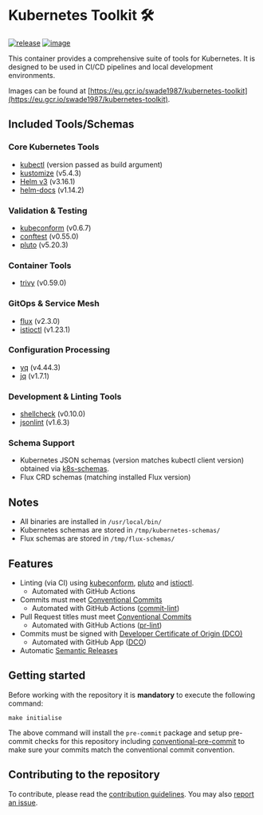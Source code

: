 # Kubernetes Toolkit 🛠️

[![release](https://github.com/swade1987/kubernetes-toolkit/actions/workflows/release.yml/badge.svg)](https://github.com/swade1987/kubernetes-toolkit/actions/workflows/release.yml)
[![image](https://github.com/swade1987/kubernetes-toolkit/actions/workflows/image.yml/badge.svg)](https://github.com/swade1987/kubernetes-toolkit/actions/workflows/image.yml)

This container provides a comprehensive suite of tools for Kubernetes. It is designed to be used in CI/CD pipelines and local development environments.

Images can be found at [https://eu.gcr.io/swade1987/kubernetes-toolkit](https://eu.gcr.io/swade1987/kubernetes-toolkit).

## Included Tools/Schemas

### Core Kubernetes Tools
- [kubectl](https://kubernetes.io/docs/reference/kubectl/) (version passed as build argument)
- [kustomize](https://github.com/kubernetes-sigs/kustomize) (v5.4.3)
- [Helm v3](https://github.com/helm/helm) (v3.16.1)
- [helm-docs](https://github.com/norwoodj/helm-docs)  (v1.14.2)

### Validation & Testing
- [kubeconform](https://github.com/yannh/kubeconform) (v0.6.7)
- [conftest](https://github.com/open-policy-agent/conftest) (v0.55.0)
- [pluto](https://github.com/FairwindsOps/pluto) (v5.20.3)

### Container Tools
- [trivy](https://github.com/aquasecurity/trivy) (v0.59.0)

### GitOps & Service Mesh
- [flux](https://github.com/fluxcd/flux2) (v2.3.0)
- [istioctl](https://github.com/istio/istio) (v1.23.1)

### Configuration Processing
- [yq](https://github.com/mikefarah/yq) (v4.44.3)
- [jq](https://github.com/stedolan/jq) (v1.7.1)

### Development & Linting Tools
- [shellcheck](https://github.com/koalaman/shellcheck) (v0.10.0)
- [jsonlint](https://github.com/zaach/jsonlint) (v1.6.3)

### Schema Support
- Kubernetes JSON schemas (version matches kubectl client version) obtained via [k8s-schemas](https://github.com/swade1987/k8s-schemas).
- Flux CRD schemas (matching installed Flux version)

## Notes
- All binaries are installed in `/usr/local/bin/`
- Kubernetes schemas are stored in `/tmp/kubernetes-schemas/`
- Flux schemas are stored in `/tmp/flux-schemas/`

## Features

- Linting (via CI) using [kubeconform](https://github.com/yannh/kubeconform), [pluto](https://github.com/FairwindsOps/pluto) and [istioctl](https://istio.io/latest/docs/reference/commands/istioctl/).
    - Automated with GitHub Actions
- Commits must meet [Conventional Commits](https://www.conventionalcommits.org/en/v1.0.0/)
    - Automated with GitHub Actions ([commit-lint](https://github.com/conventional-changelog/commitlint/#what-is-commitlint))
- Pull Request titles must meet [Conventional Commits](https://www.conventionalcommits.org/en/v1.0.0/)
    - Automated with GitHub Actions ([pr-lint](https://github.com/amannn/action-semantic-pull-request))
- Commits must be signed with [Developer Certificate of Origin (DCO)](https://developercertificate.org/)
    - Automated with GitHub App ([DCO](https://github.com/apps/dco))
- Automatic [Semantic Releases](https://semantic-release.gitbook.io/)

## Getting started

Before working with the repository it is **mandatory** to execute the following command:

```
make initialise
```

The above command will install the `pre-commit` package and setup pre-commit checks for this repository including [conventional-pre-commit](https://github.com/compilerla/conventional-pre-commit) to make sure your commits match the conventional commit convention.

## Contributing to the repository

To contribute, please read the [contribution guidelines](CONTRIBUTING.md). You may also [report an issue](https://github.com/swade1987/kubernetes-toolkit/issues/new/choose).
